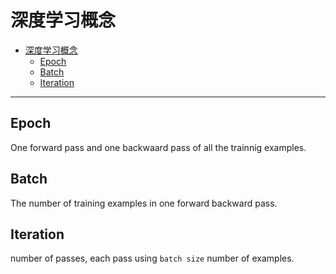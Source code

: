 # 深度学习概念

- [深度学习概念](#深度学习概念)
  - [Epoch](#epoch)
  - [Batch](#batch)
  - [Iteration](#iteration)

***

## Epoch

One forward pass and one backwaard pass of all the trainnig examples.



## Batch

The number of training examples in one forward backward pass.

## Iteration

number of passes, each pass using `batch size` number of examples.
